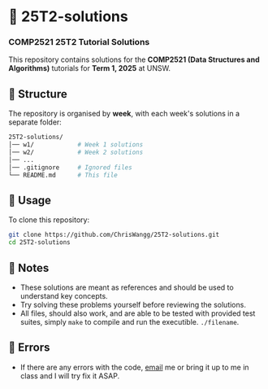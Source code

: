 # 📘 25T2-solutions  

### COMP2521 25T2 Tutorial Solutions  

This repository contains solutions for the **COMP2521 (Data Structures and Algorithms)** tutorials for **Term 1, 2025** at UNSW.  

## 📂 Structure  

The repository is organised by **week**, with each week's solutions in a separate folder:  

```bash
25T2-solutions/
│── w1/            # Week 1 solutions
│── w2/            # Week 2 solutions
│── ...
│── .gitignore     # Ignored files
└── README.md      # This file
```


## 🚀 Usage  

To clone this repository:  

```bash
git clone https://github.com/ChrisWangg/25T2-solutions.git
cd 25T2-solutions
```

## 📜 Notes

* These solutions are meant as references and should be used to understand key concepts.
* Try solving these problems yourself before reviewing the solutions.
* All files, should also work, and are able to be tested with provided test suites, simply `make` to compile and run the executible. `./filename`.

## 🧨 Errors

* If there are any errors with the code, [email](mailto:chris.y.wang@unsw.edu.au) me or bring it up to me in class and I will try fix it ASAP.


